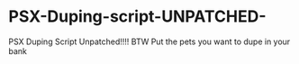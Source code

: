 # PSX-Duping-script-UNPATCHED-
PSX Duping Script Unpatched!!!!
BTW Put the pets you want to dupe in your bank
